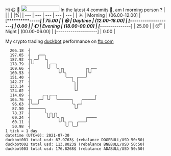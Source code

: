 Hi :smiley: :wave: <img src="https://jojoee.jojoee.com/api/utcnow" width="120" height="20">
In the latest 4 commits :bug:, am I morning person ? 
| | | | |%|
| --- | --- | --- | --- | --- |
| :sunny: | Morning | (06.00-12.00] | [***************-----] | 75.00 |
| :satisfied: | Daytime | (12.00-18.00] | [--------------------] | 0.00 |
| :moon: | Evening | (18.00-00.00] | [*****---------------] | 25.00 |
| :sleeping: | Night | (00.00-06.00] | [--------------------] | 0.00 |

My crypto trading [duckbot](https://github.com/jojoee/duckbot) performance on [ftx.com](https://ftx.com/#a=13144711)
```
  206.18  ┤
  197.05  ┤   ╭──╮
  187.92  ┤╮╭─╯  ╰╮
  178.79  ┤╰╯     │╭──╮
  169.66  ┤       ╰╯  ╰╮╭╮         ╭╮╭──
  160.53  ┤            ╰╯╰╮        │╰╯
  151.40  ┤               ╰──╮ ╭───╯
  142.27  ┤                  ╰╮│
  133.14  ┤                   ││
  124.02  ┤                   ╰╯
  114.89  ┤     ╭─╮╭──╮                ╭
  105.76  ┤╮  ╭─╯ ╰╯  ╰──────╮   ╭─────╯
   96.63  ┤╰──╯              ╰╮╭─╯
   87.50  ┼──────╮            ╰╯
   78.37  ┤      ╰╮╭╮╭╮
   69.24  ┤       ╰╯╰╯╰╮╭╮         ╭────
   60.11  ┤            ╰╯╰╮╭─╮ ╭───╯
   50.98  ┤               ╰╯ ╰─╯
1 tick = 1 day
datetime (UTC+0): 2021-07-30
duckbot001 total usd: 67.9763$ (rebalance DOGEBULL/USD 50:50)
duckbot002 total usd: 113.8023$ (rebalance BNBBULL/USD 50:50)
duckbot003 total usd: 176.8268$ (rebalance ADABULL/USD 50:50)
```

